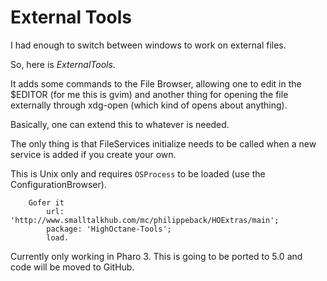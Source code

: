 External Tools
==============

I had enough to switch between windows to work on external files.

So, here is *ExternalTools*.

It adds some commands to the File Browser, allowing one to edit in the $EDITOR (for me this is gvim) and another thing for opening the file externally through xdg-open (which kind of opens about anything).

Basically, one can extend this to whatever is needed.

The only thing is that FileServices initialize needs to be called when a new service is added if you create your own.

This is Unix only and requires ``OSProcess`` to be loaded (use the ConfigurationBrowser).

```Smalltalk
	Gofer it 
		url: 'http://www.smalltalkhub.com/mc/philippeback/HOExtras/main';
		package: 'HighOctane-Tools';
		load.
```

Currently only working in Pharo 3. This is going to be ported to 5.0 and code will be moved to GitHub.
